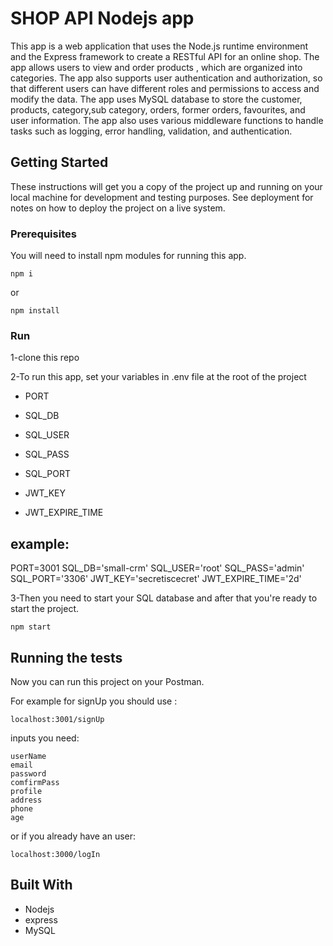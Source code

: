 # SHOP API Nodejs app
This app is a web application that uses the Node.js runtime environment and the Express framework to create a RESTful API for an online shop. The app allows users to view and order products , which are organized into categories. The app also supports user authentication and authorization, so that different users can have different roles and permissions to access and modify the data. The app uses MySQL database to store the customer, products, category,sub category, orders, former orders, favourites, and user information. The app also uses various middleware functions to handle tasks such as logging, error handling, validation, and authentication.

## Getting Started

These instructions will get you a copy of the project up and running on your local machine for development and testing purposes. See deployment for notes on how to deploy the project on a live system.

### Prerequisites

You will need to install npm modules for running this app.
```
npm i
```
or 
```
npm install
```
### Run

1-clone this repo

2-To run this app, set your variables in .env file at the root of the project

-   PORT

-   SQL_DB

-   SQL_USER

-   SQL_PASS

-   SQL_PORT

-   JWT_KEY

-   JWT_EXPIRE_TIME
## example:
PORT=3001
SQL_DB='small-crm'
SQL_USER='root'
SQL_PASS='admin'
SQL_PORT='3306'
JWT_KEY='secretiscecret'
JWT_EXPIRE_TIME='2d'

3-Then you need to start your SQL database and after that you're ready to start the project.

```
npm start
```


## Running the tests

Now you can run this project on your Postman.

For example for signUp you should use :

```
localhost:3001/signUp
```
inputs you need:
```
userName
email
password
comfirmPass
profile
address
phone
age
```
or if you already have an user:
```
localhost:3000/logIn
```

## Built With

* Nodejs
* express
* MySQL
